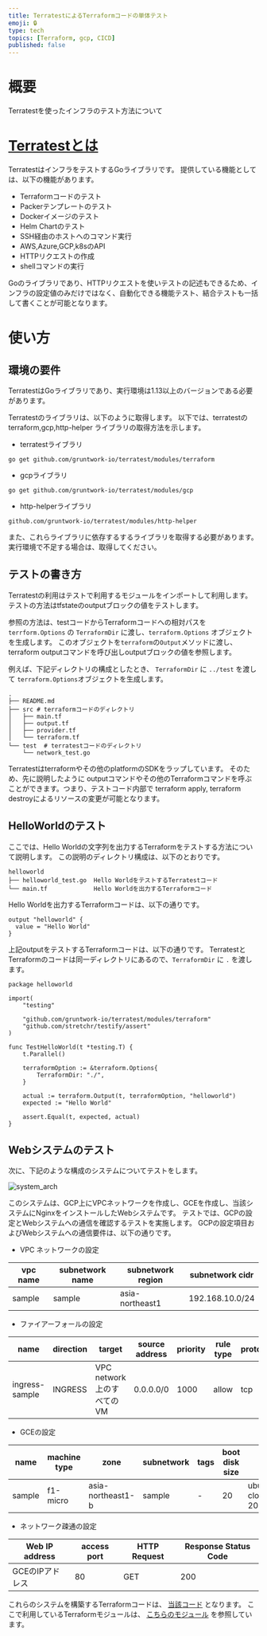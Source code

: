 ```yaml
---
title: TerratestによるTerraformコードの単体テスト
emoji: 🔒
type: tech
topics: [Terraform, gcp, CICD]
published: false
---
```


# 概要
Terratestを使ったインフラのテスト方法について

# [Terratestとは](https://terratest.gruntwork.io/docs/getting-started/introduction/#watch-how-to-test-infrastructure-code)
TerratestはインフラをテストするGoライブラリです。
提供している機能としては、以下の機能があります。

- Terraformコードのテスト
- Packerテンプレートのテスト
- Dockerイメージのテスト
- Helm Chartのテスト
- SSH経由のホストへのコマンド実行
- AWS,Azure,GCP,k8sのAPI
- HTTPリクエストの作成
- shellコマンドの実行


Goのライブラリであり、HTTPリクエストを使いテストの記述もできるため、インフラの設定値のみだけではなく、自動化できる機能テスト、結合テストも一括して書くことが可能となります。

# 使い方
## 環境の要件
TerratestはGoライブラリであり、実行環境は1.13以上のバージョンである必要があります。

Terratestのライブラリは、以下のように取得します。
以下では、terratestのterraform,gcp,http-helper ライブラリの取得方法を示します。

- terratestライブラリ
```
go get github.com/gruntwork-io/terratest/modules/terraform
```

- gcpライブラリ
```
go get github.com/gruntwork-io/terratest/modules/gcp
```

- http-helperライブラリ
```
github.com/gruntwork-io/terratest/modules/http-helper
```

また、これらライブラリに依存するするライブラリを取得する必要があります。
実行環境で不足する場合は、取得してください。

## テストの書き方
Terratestの利用はテストで利用するモジュールをインポートして利用します。
テストの方法はtfstateのoutputブロックの値をテストします。  

参照の方法は、testコードからTerraformコードへの相対パスを`terrform.Options` の `TerraformDir` に渡し、`terraform.Options` オブジェクトを生成します。
このオブジェクトを`terraform`の`Output`メソッドに渡し、terraform outputコマンドを呼び出しoutputブロックの値を参照します。  

例えば、下記ディレクトリの構成としたとき、 `TerraformDir` に `../test` を渡して `terraform.Options`オブジェクトを生成します。
```
.
├── README.md
├── src # terraformコードのディレクトリ
│   ├── main.tf
│   ├── output.tf
│   ├── provider.tf
│   └── terraform.tf
└── test  # terratestコードのディレクトリ
    └── network_test.go
```
Terratestはterraformやその他のplatformのSDKをラップしています。
そのため、先に説明したように outputコマンドやその他のTerraformコマンドを呼ぶことができます。つまり、テストコード内部で terraform apply, terraform destroyによるリソースの変更が可能となります。

## HelloWorldのテスト
ここでは、Hello Worldの文字列を出力するTerraformをテストする方法について説明します。
この説明のディレクトリ構成は、以下のとおりです。
```
helloworld
├── helloworld_test.go  Hello WorldをテストするTerratestコード
└── main.tf             Hello Worldを出力するTerraformコード
```
Hello Worldを出力するTerraformコードは、以下の通りです。
```
output "helloworld" {
  value = "Hello World"
}
```
上記outputをテストするTerraformコードは、以下の通りです。
TerratestとTerraformのコードは同一ディレクトリにあるので、`TerraformDir` に `.` を渡します。
```
package helloworld

import(
    "testing"

    "github.com/gruntwork-io/terratest/modules/terraform"
    "github.com/stretchr/testify/assert"
)

func TestHelloWorld(t *testing.T) {
    t.Parallel()

    terraformOption := &terraform.Options{
        TerraformDir: "./",
    }

    actual := terraform.Output(t, terraformOption, "helloworld")
    expected := "Hello World"

    assert.Equal(t, expected, actual)
}
```

## Webシステムのテスト
次に、下記のような構成のシステムについてテストをします。

![system_arch](https://storage.googleapis.com/zenn-user-upload/g8hbgck0z52xngmoevo1n1fysgl6)

このシステムは、GCP上にVPCネットワークを作成し、GCEを作成し、当該システムにNginxをインストールしたWebシステムです。
テストでは、GCPの設定とWebシステムへの通信を確認するテストを実施します。
GCPの設定項目およびWebシステムへの通信要件は、以下の通りです。

- VPC ネットワークの設定

| vpc name | subnetwork name | subnetwork region | subnetwork cidr |
| ---      | ---             | ---               | ---              |
| sample   | sample          | asia-northeast1   | 192.168.10.0/24  |

- ファイアーフォールの設定

| name           | direction | target                    | source address | priority | rule type | protocol | port      |
| ---            | ---       | ---                       | ---            | ---      | ---       | ---      | ---       |
| ingress-sample | INGRESS   | VPC network上のすべてのVM | 0.0.0.0/0      | 1000     | allow     | tcp      | 22,80,443 |

- GCEの設定

| name   | machine type | zone              | subnetwork | tags | boot disk size | mashine image                   |
| ---    | ---          | ---               | ---        | ---  | ---            | ---                             |
| sample | f1-micro     | asia-northeast1-b | sample     | -    | 20             | ubuntu-os-cloud/ubuntu-2004-lts |

- ネットワーク疎通の設定

| Web IP address  | access port | HTTP Request | Response Status Code |
| ---             | ---        | ---          | ---                  |
| GCEのIPアドレス | 80         | GET          | 200                  |

これらのシステムを構築するTerraformコードは、 [当該コード](https://github.com/AtsushiKitano/terratest_sample/blob/master/src/main.tf) となります。
ここで利用しているTerraformモジュールは、 [こちらのモジュール](https://github.com/AtsushiKitano/assets/tree/master/terraform/gcp/modules) を参照しています。

